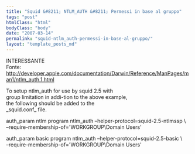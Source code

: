 ```yaml
---
title: "Squid &#8211; NTLM_AUTH &#8211; Permessi in base al gruppo"
tags: "post"
htmlClass: "html"
bodyClass: "body"
date: "2007-03-14"
permalink: "squid-ntlm_auth-permessi-in-base-al-gruppo/"
layout: "template_posts_md"
---
```

<p>INTERESSANTE<br />Fonte:<br /><a href="http://developer.apple.com/documentation/Darwin/Reference/ManPages/man1/ntlm_auth.1.html">http://developer.apple.com/documentation/Darwin/Reference/ManPages/man1/ntlm_auth.1.html</a></p>
<p>To  setup ntlm_auth for use by squid 2.5 with <br />group limitation in addi-tion to the above  example,  <br />the  following  should  be  added  to  the <br />_squid.conf_ file.</p>
<p>auth_param ntlm program ntlm_auth &#8211;helper-protocol=squid-2.5-ntlmssp \<br />&#8211;require-membership-of=&#39;WORKGROUP\Domain Users&#39;</p>
<p>auth_param basic program ntlm_auth &#8211;helper-protocol=squid-2.5-basic \<br />&#8211;require-membership-of=&#39;WORKGROUP\Domain Users&#39;</p>
